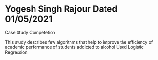 # Yogesh Singh Rajour Dated 01/05/2021
Case Study Competetion

This study describes few algorithms that help to improve the efficiency of academic performance of students addicted to alcohol Used Logistic Regression
